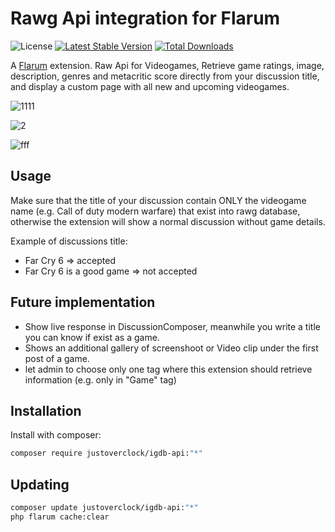 # Rawg Api integration for Flarum

![License](https://img.shields.io/badge/license-0BSD-blue.svg) [![Latest Stable Version](https://img.shields.io/packagist/v/justoverclock/igdb-api.svg)](https://packagist.org/packages/justoverclock/igdb-api) [![Total Downloads](https://img.shields.io/packagist/dt/justoverclock/igdb-api.svg)](https://packagist.org/packages/justoverclock/igdb-api)

A [Flarum](http://flarum.org) extension. Raw Api for Videogames, Retrieve game ratings, image, description, genres and metacritic score directly from your discussion title, and display a custom page with all new and upcoming videogames.

![1111](https://user-images.githubusercontent.com/79002016/135722155-cf77febc-f69a-4e98-8fa0-fb36630cad97.png)

![2](https://user-images.githubusercontent.com/79002016/135722162-4030865b-1e4d-4219-9f79-98037e0367ac.png)

![fff](https://user-images.githubusercontent.com/79002016/135755667-3cb6f665-89c3-40f0-b274-ab3b6e0e4c31.png)


## Usage

Make sure that the title of your discussion contain ONLY the videogame name (e.g. Call of duty modern warfare) that exist into rawg database, otherwise the extension will show a normal discussion without game details.

Example of discussions title:

- Far Cry 6 => accepted
- Far Cry 6 is a good game => not accepted

## Future implementation

- Show live response in DiscussionComposer, meanwhile you write a title you can know if exist as a game.
- Shows an additional gallery of screenshoot or Video clip under the first post of a game.
- let admin to choose only one tag where this extension should retrieve information (e.g. only in "Game" tag)

## Installation

Install with composer:

```sh
composer require justoverclock/igdb-api:"*"
```

## Updating

```sh
composer update justoverclock/igdb-api:"*"
php flarum cache:clear
```
